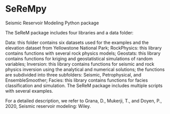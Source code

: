 # SeReMpy
Seismic Reservoir Modeling Python package

The SeReM package includes four libraries and a data folder:

Data: this folder contains six datasets used for the examples and the elevation dataset from Yellowstone National Park;
RockPhysics: this library contains functions with several rock physics models;
Geostats: this library contains functions for kriging and geostatistical simulations of random variables;
Inversion: this library contains functions for seismic and rock physics inversion using the analytical and numerical solutions; the functions are subdivided into three subfolders: Seismic, Petrophysical, and EnsembleSmoother;
Facies: this library contains functions for facies classification and simulation. The SeReM package includes multiple scripts with several examples.

For a detailed description, we refer to Grana, D., Mukerji, T., and Doyen, P., 2020, Seismic reservoir modeling: Wiley.

